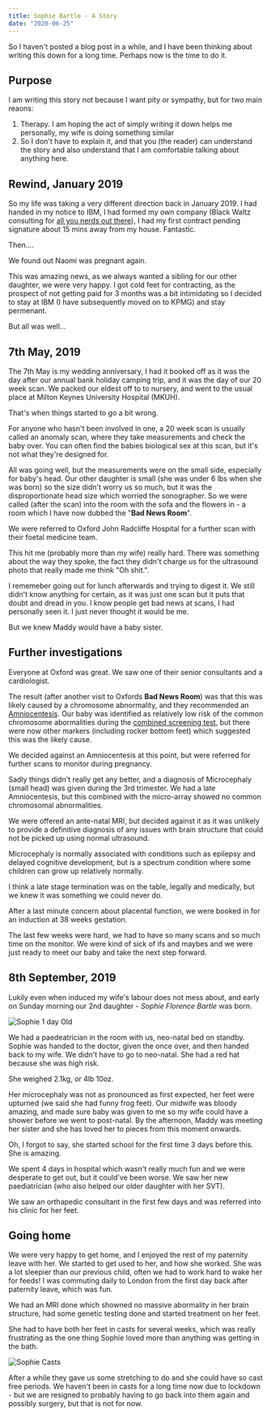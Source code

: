 ```yaml
---
title: Sophie Bartle - A Story
date: "2020-06-25"
---
```


So I haven't posted a blog post in a while, and I have been thinking about writing this down for a long time. Perhaps now is the time to do it.

<!-- end -->

## Purpose

I am writing this story not because I want pity or sympathy, but for two main reaons:

1) Therapy. I am hoping the act of simply writing it down helps me personally, my wife is doing something similar
2) So I don't have to explain it, and that you (the reader) can understand the story and also understand that I am comfortable talking about anything here.

## Rewind, January 2019

So my life was taking a very different direction back in January 2019. I had handed in my notice to IBM, I had formed my own company (Black Waltz consulting for [all you nerds out there](https://finalfantasy.fandom.com/wiki/Black_Waltz)), I had my first contract pending signature about 15 mins away from my house. Fantastic.

Then....

We found out Naomi was pregnant again. 

This was amazing news, as we always wanted a sibling for our other daughter, we were very happy. I got cold feet for contracting, as the prospect of not getting paid for 3 months was a bit intimidating so I decided to stay at IBM (I have subsequently moved on to KPMG) and stay permenant.

But all was well...

## 7th May, 2019

The 7th May is my wedding anniversary, I had it booked off as it was the day after our annual bank holiday camping trip, and it was the day of our 20 week scan. We packed our eldest off to to nursery, and went to the usual place at Milton Keynes University Hospital (MKUH).

That's when things started to go a bit wrong.

For anyone who hasn't been involved in one, a 20 week scan is usually called an anomaly scan, where they take measurements and check the baby over. You can often find the babies biological sex at this scan, but it's not what they're designed for.

All was going well, but the measurements were on the small side, especially for baby's head. Our other daughter is small (she was under 6 lbs when she was born) so the size didn't worry us so much, but it was the disproportionate head size which worried the sonographer. So we were called (after the scan) into the room with the sofa and the flowers in - a room which I have now dubbed the "**Bad News Room**".

We were referred to Oxford John Radcliffe Hospital for a further scan with their foetal medicine team. 

This hit me (probably more than my wife) really hard. There was something about the way they spoke, the fact they didn't charge us for the ultrasound photo that really made me think "Oh shit.".

I rememeber going out for lunch afterwards and trying to digest it. We still didn't know anything for certain, as it was just one scan but it puts that doubt and dread in you. I know people get bad news at scans, I had personally seen it. I just never thought it would be me.

But we knew Maddy would have a baby sister.

## Further investigations

Everyone at Oxford was great. We saw one of their senior consultants and a cardiologist. 

The result (after another visit to Oxfords **Bad News Room**) was that this was likely caused by a chromosome abnormality, and they recommended an [Amniocentesis](https://www.nhs.uk/conditions/amniocentesis/). Our baby was identified as relatively low risk of the common chromosome abormalities during the [combined screening test](https://www.nhs.uk/conditions/pregnancy-and-baby/screening-amniocentesis-downs-syndrome/), but there were now other markers (including rocker bottom feet) which suggested this was the likely cause.

We decided against an Amniocentesis at this point, but were referred for further scans to monitor during pregnancy. 

Sadly things didn't really get any better, and a diagnosis of Microcephaly (small head) was given during the 3rd trimester. We had a late Amniocentesis, but this combined with the micro-array showed no common chromosomal abnormalities.

We were offered an ante-natal MRI, but decided against it as it was unlikely to provide a definitive diagnosis of any issues with brain structure that could not be picked up using normal ultrasound. 

Microcephaly is normally associated with conditions such as epilepsy and delayed cognitive development, but is a spectrum condition where some children can grow up relatively normally.

I think a late stage termination was on the table, legally and medically, but we knew it was something we could never do.

After a last minute concern about placental function, we were booked in for an induction at 38 weeks gestation.

The last few weeks were hard, we had to have so many scans and so much time on the monitor. We were kind of sick of ifs and maybes and we were just ready to meet our baby and take the next step forward.

## 8th September, 2019

Lukily even when induced my wife's labour does not mess about, and early on Sunday morning our 2nd daughter - *Sophie Florence Bartle* was born. 

![Sophie 1 day Old](./sophie1.jpg "Sophie 1 day old")

We had a paedeatrician in the room with us, neo-natal bed on standby. Sophie was handed to the doctor, given the once over, and then handed back to my wife. We didn't have to go to neo-natal. She had a red hat because she was high risk.

She weighed 2.1kg, or 4lb 10oz. 

Her microcephaly was not as pronounced as first expected, her feet were upturned (we said she had funny frog feet). Our midwife was bloody amazing, and made sure baby was given to me so my wife could have a shower before we went to post-natal. By the afternoon, Maddy was meeting her sister and she has loved her to pieces from this moment onwards.

Oh, I forgot to say, she started school for the first time 3 days before this. She is amazing.

We spent 4 days in hospital which wasn't really much fun and we were desperate to get out, but it could've been worse. We saw her new paediatrician (who also helped our older daughter with her SVT). 

We saw an orthapedic consultant in the first few days and was referred into his clinic for her feet. 

## Going home

We were very happy to get home, and I enjoyed the rest of my paternity leave with her. We started to get used to her, and how she worked. She was a lot sleepier than our previous child, often we had to work hard to wake her for feeds! I was commuting daily to London from the first day back after paternity leave, which was fun.

We had an MRI done which showned no massive abormality in her brain structure, had some genetic testing done and started treatment on her feet. 

She had to have both her feet in casts for several weeks, which was really frustrating as the one thing Sophie loved more than anything was getting in the bath.

![Sophie Casts](./sophie2.jpg "Sophie Casts")

After a while they gave us some stretching to do and she could have so cast free periods. We haven't been in casts for a long time now due to lockdown - but we are resigned to probably having to go back into them again and possibly surgery, but that is not for now.


